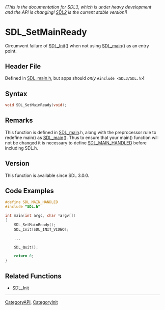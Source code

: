###### (This is the documentation for SDL3, which is under heavy development and the API is changing! [SDL2](https://wiki.libsdl.org/SDL2/) is the current stable version!)
# SDL_SetMainReady

Circumvent failure of [SDL_Init](SDL_Init)() when not using [SDL_main](SDL_main)() as an entry point.

## Header File

Defined in [SDL_main.h](https://github.com/libsdl-org/SDL/blob/main/include/SDL3/SDL_main.h), but apps should _only_ `#include <SDL3/SDL.h>`!

## Syntax

```c
void SDL_SetMainReady(void);

```

## Remarks

This function is defined in [SDL_main](SDL_main).h, along with the
preprocessor rule to redefine main() as [SDL_main](SDL_main)(). Thus to
ensure that your main() function will not be changed it is necessary to
define [SDL_MAIN_HANDLED](SDL_MAIN_HANDLED) before including SDL.h.

## Version

This function is available since SDL 3.0.0.

## Code Examples

```c++
#define SDL_MAIN_HANDLED
#include "SDL.h"

int main(int argc, char *argv[])
{
    SDL_SetMainReady();
    SDL_Init(SDL_INIT_VIDEO);

    ...

    SDL_Quit();

    return 0;
}
```

## Related Functions

* [SDL_Init](SDL_Init)

----
[CategoryAPI](CategoryAPI), [CategoryInit](CategoryInit)


